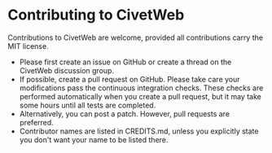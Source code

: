 Contributing to CivetWeb
====

Contributions to CivetWeb are welcome, provided all contributions carry the MIT license.

- Please first create an issue on GitHub or create a thread on the CivetWeb discussion group.
- If possible, create a pull request on GitHub. Please take care your modifications pass the continuous integration checks. These checks are performed automatically when you create a pull request, but it may take some hours until all tests are completed.
- Alternatively, you can post a patch. However, pull requests are preferred.
- Contributor names are listed in CREDITS.md, unless you explicitly state you don't want your name to be listed there.

